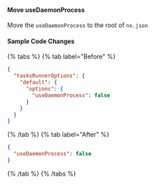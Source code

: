 #### Move useDaemonProcess

Move the `useDaemonProcess` to the root of `nx.json`

#### Sample Code Changes

{% tabs %}
{% tab label="Before" %}

```json {% fileName="nx.json" %}
{
  "tasksRunnerOptions": {
    "default": {
      "options": {
        "useDaemonProcess": false
      }
    }
  }
}
```

{% /tab %}
{% tab label="After" %}

```json {% fileName="nx.json" %}
{
  "useDaemonProcess": false
}
```

{% /tab %}
{% /tabs %}
